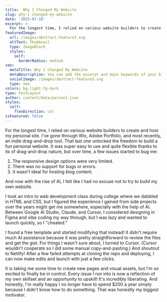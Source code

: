 ```yaml
---
title:  Why I Changed My Website
slug: why-i-changed-my-website
date: '2025-07-10'
excerpt: >-
  For the longest time, I relied on various website builders to create and host my personal site. No more! Partially thanks to AI.
featuredImage:
  url: /images/abstract-feature3.svg
  altText: Thumbnail
  type: ImageBlock
  styles:
    self:
      borderRadius: medium
seo:
  metaTitle: Why I Changed My Website
  metaDescription: You can add the excerpt and main keywords of your blog post here.
  socialImage: /images/abstract-feature3.svg
  type: Seo
colors: bg-light-fg-dark
type: PostLayout
author: content/data/person1.json
styles:
  self:
    flexDirection: col
isFeatured: false
---
```


For the longest time, I relied on various website builders to create and host my personal site. I've gone through Wix, Adobe Portfolio, and most recently, an indie drag-and-drop tool. That last one unlocked the freedom to build a fun personal website. It was super easy to use and quite flexible thanks to its of drag-and-drop nature, but over time, a few issues started to bug me:

1. The responsive design options were very limited. 
2. There was no support for bugs or errors.
3. It wasn't ideal for hosting blog content. 

And now with the rise of AI, I felt like I had no excuse not to try to build my own website. 

I took an intro to web development class during college where we dabbled in HTML and CSS, but I figured the experience I gained from side projects over the years might get me somewhere, especially with the help of AI. Between Google AI Studio, Claude, and Cursor, I considered designing in Figma and vibe coding my way through, but I was lazy and wanted to launch quickly, so I "cheated." 

I found a free template and started modifying that instead! It didn't require much AI assistance because it was pretty straightforward to review the files and get the gist. For things I wasn't sure about, I turned to Cursor. (Cursor wouldn't cooperate so I did some manual copy-and-pasting.) And shoutout to Netlify! After a few failed attempts at cloning the repo and deploying, I can now make edits and launch with just a few clicks.

It is taking me some time to create new pages and visual assets, but I'm so excited to finally be in control. Every issue I run into is now a reflection of my own skillset and an opportunity to upskill! It's incredibly liberating. And honestly, I'm really happy I no longer have to spend $200 a year simply because I didn't know how to do something. That was honestly my biggest motivator.

